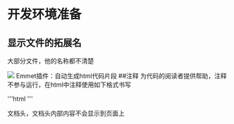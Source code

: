 # 开发环境准备
## 显示文件的拓展名
大部分文件，他的名称都不清楚

![](2023-02-25-11-59-11.png)
Emmet插件：自动生成html代码片段
##注释
为代码的阅读者提供帮助，注释不参与运行，在html中注释使用如下格式书写
<!--注释内容-->
'''html
<meta charset= "UTF-8">
'''
<head>

</head>
文档头，文档头内部内容不会显示到页面上


